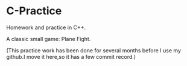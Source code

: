 # C-Practice
Homework and practice in C++.

A classic small game: Plane Fight.

(This practice work has been done for several months before I use my github.I move it here,so it has a few commit record.)